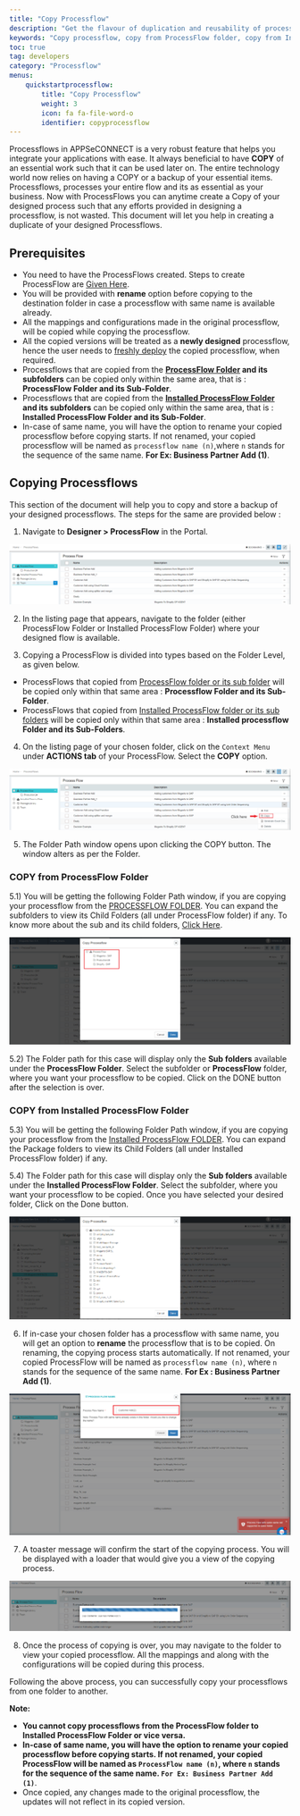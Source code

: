 ```yaml
---
title: "Copy Processflow"
description: "Get the flavour of duplication and reusability of processflows"
keywords: "Copy processflow, copy from ProcessFlow folder, copy from Installed Processflow folder, duplication of processflow"
toc: true
tag: developers
category: "Processflow"
menus: 
    quickstartprocessflow:
        title: "Copy Processflow"
        weight: 3
        icon: fa fa-file-word-o
        identifier: copyprocessflow
---
```


Processflows in APPSeCONNECT is a very robust feature that helps you integrate your applications with ease. It always beneficial to have **COPY** of an essential work such that it can be used later on.
The entire technology world now relies on having a COPY or a backup of your essential items. Processflows, processes your entire flow and its as essential as your business. Now with ProcessFlows you can anytime create a Copy of your designed process such that any efforts provided in designing a processflow, is not wasted.
This document will let you help in creating a duplicate of your designed Processflows.

## Prerequisites

- You need to have the ProcessFlows created. Steps to create ProcessFlow are [Given Here](/getting%20started/create-your-first-processflow/).
- You will be provided with **rename** option before copying to the destination folder in case a processflow with same name is available already.
- All the mappings and configurations made in the original processflow, will be copied while copying the processflow.
- All the copied versions will be treated as a **newly designed** processflow, hence the user needs to [freshly deploy](/processflow/deploying-and-executing-processflow/) the copied processflow, when required.
- Processflows that are copied from the **[ProcessFlow Folder](/processflow/processflow-listing-page/#process-flow-folder) and its subfolders** can be copied only within the same area, that is : **ProcessFlow Folder and its Sub-Folder**.
- Processflows that are copied from the **[Installed ProcessFlow Folder](/processflow/processflow-listing-page/#installed-process-flows-folder) and its subfolders** can be copied only within the same area, that is : **Installed ProcessFlow Folder and its Sub-Folder**.
- In-case of same name, you will have the option to rename your copied processflow before copying starts. If not renamed, your copied processflow will be named as `processflow name (n)`,where `n` stands for the sequence of the same name. **For Ex: Business Partner Add (1)**.

## Copying Processflows

This section of the document will help you to copy and store a backup of your designed processflows. The steps for the same are provided below :

1) Navigate to **Designer > ProcessFlow** in the Portal.

![copypf1](/staticfiles/processflow/media/copy1.png)

2) In the listing page that appears, navigate to the folder (either ProcessFlow Folder or Installed ProcessFlow Folder) where your designed flow is available.

3) Copying a ProcessFlow is divided into types based on the Folder Level, as given below.

- ProcessFlows that copied from [ProcessFlow folder or its sub folder](/processflow/processflow-listing-page/#process-flow-folder) will be copied only within that same area : **Processflow Folder and its Sub-Folder**.
- ProcessFlows that copied from [Installed ProcessFlow folder or its sub folders](/processflow/processflow-listing-page/#installed-process-flows-folder) will be copied only within that same area : **Installed processflow Folder and its Sub-Folders**.

4) On the listing page of your chosen folder, click on the `Context Menu` under **ACTIONS tab** of your ProcessFlow. Select the **COPY** option.

![copypf2](/staticfiles/processflow/media/copy2.png)

5) The Folder Path window opens upon clicking the COPY button. The window alters as per the Folder.

### COPY from ProcessFlow Folder

5.1) You will be getting the following Folder Path window, if you are copying your processflow from the [PROCESSFLOW FOLDER](/processflow/processflow-listing-page/#process-flow-folder). You can expand the subfolders to view its Child Folders (all under ProcessFlow folder) if any. To know more about the sub and its child folders, [Click Here](/processflow/processflow-listing-page/#steps-to-create-child-folders-in-the-listing-page).

![copypf3](/staticfiles/processflow/media/copy3.png)

5.2) The Folder path for this case will display only the **Sub folders** available under the **ProcessFlow Folder**. Select the subfolder or **ProcessFlow** folder, where you want your processflow to be copied. Click on the DONE button after the selection is over.


### COPY from Installed ProcessFlow Folder

5.3) You will be getting the following Folder Path window, if you are copying your processflow from the [Installed ProcessFlow FOLDER](/processflow/processflow-listing-page/#process-flow-folder). You can expand the Package folders to view its Child Folders (all under Installed ProcessFlow folder) if any.

5.4) The Folder path for this case will display only the **Sub folders** available under the **Installed ProcessFlow Folder**. Select the subfolder, where you want your processflow to be copied. Once you have selected your desired folder, Click on the Done button.

![copy4](/staticfiles/processflow/media/copy4.png)

6) If in-case your chosen folder has a processflow with same name, you will get an option to **rename** the processflow that is to be copied. On renaming, the copying process starts automatically.
If not renamed, your copied ProcessFlow will be named as `processflow name (n)`, where `n` stands for the sequence of the same name. **For Ex : Business Partner Add (1)**.

![copypf7](/staticfiles/processflow/media/copy5.png)

7) A toaster message will confirm the start of the copying process. You will be displayed with a loader that would give you a view of the copying process.

![copypf6](/staticfiles/processflow/media/copy6.png)

8) Once the process of copying is over, you may navigate to the folder to view your copied processflow. All the mappings and along with the configurations will be copied during this process.

Following the above process, you can successfully copy your processflows from one folder to another.

**Note:**

- **You cannot copy processflows from the ProcessFlow folder to Installed ProcessFlow Folder or vice versa.**
- **In-case of same name, you will have the option to rename your copied processflow before copying starts. If not renamed, your copied ProcessFlow will be named as `ProcessFlow name (n)`, where `n` stands for the sequence of the same name. `For Ex: Business Partner Add (1)`**.
- Once copied, any changes made to the original processflow, the updates will not reflect in its copied version.


